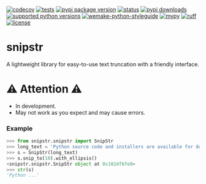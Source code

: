 [![codecov](https://codecov.io/github/imtoopunkforyou/snipstr/graph/badge.svg?token=65OY6J3HP9)](https://codecov.io/github/imtoopunkforyou/snipstr)
[![tests](https://github.com/imtoopunkforyou/snipstr/actions/workflows/tests.yaml/badge.svg)](https://github.com/imtoopunkforyou/snipstr/actions/workflows/tests.yaml)
[![pypi package version](https://img.shields.io/pypi/v/snipstr.svg)](https://pypi.org/project/snipstr)
[![status](https://img.shields.io/pypi/status/snipstr.svg)](https://pypi.org/project/snipstr)
[![pypi downloads](https://img.shields.io/pypi/dm/snipstr.svg)](https://pypi.org/project/snipstr)
[![supported python versions](https://img.shields.io/pypi/pyversions/snipstr.svg)](https://pypi.org/project/snipstr)
[![wemake-python-styleguide](https://img.shields.io/badge/style-wemake-000000.svg)](https://github.com/wemake-services/wemake-python-styleguide)
[![mypy](https://www.mypy-lang.org/static/mypy_badge.svg)](https://mypy-lang.org/)
[![ruff](https://img.shields.io/endpoint?url=https://raw.githubusercontent.com/astral-sh/ruff/main/assets/badge/v2.json)](https://github.com/astral-sh/ruff)
[![license](https://img.shields.io/pypi/l/snipstr.svg)](https://github.com/imtoopunkforyou/snipstr/blob/main/LICENSE)  


# snipstr
A lightweight library for easy-to-use text truncation with a friendly interface.

# ⚠️ Attention ⚠️
- In development.  
- May not work as you expect and may cause errors.


### Example
```python
>>> from snipstr.snipstr import SnipStr
>>> long_text = 'Python source code and installers are available for download for all versions!'
>>> s = SnipStr(long_text)
>>> s.snip_to(10).with_ellipsis()
<snipstr.snipstr.SnipStr object at 0x102df6fe0>
>>> str(s)
'Python ...'
```